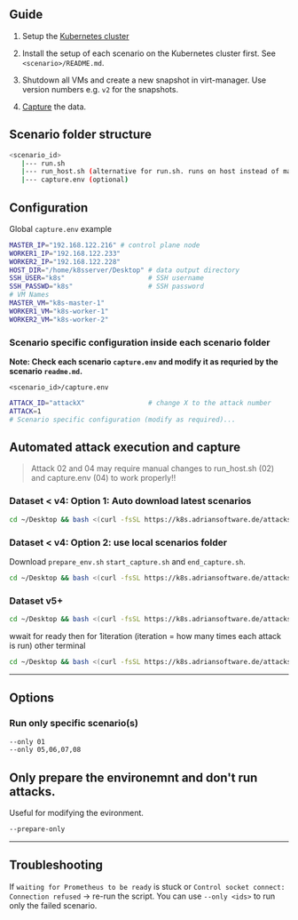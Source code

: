 ## Guide

1. Setup the [Kubernetes cluster](https://k8s.adriansoftware.de/)

2. Install the setup of each scenario on the Kubernetes cluster first. See `<scenario>/README.md`.

3. Shutdown all VMs and create a new snapshot in virt-manager. Use version numbers e.g. `v2` for the snapshots.

4. [Capture](#automated-attack-execution-and-capture) the data.

## Scenario folder structure

```bash
<scenario_id>
   |--- run.sh
   |--- run_host.sh (alternative for run.sh. runs on host instead of master)
   |--- capture.env (optional)
```

## Configuration

Global `capture.env` example

```bash
MASTER_IP="192.168.122.216" # control plane node
WORKER1_IP="192.168.122.233"
WORKER2_IP="192.168.122.228"
HOST_DIR="/home/k8sserver/Desktop" # data output directory
SSH_USER="k8s"                     # SSH username
SSH_PASSWD="k8s"                   # SSH password
# VM Names
MASTER_VM="k8s-master-1"
WORKER1_VM="k8s-worker-1"
WORKER2_VM="k8s-worker-2"
```

### Scenario specific configuration inside each scenario folder

**Note: Check each scenario `capture.env` and modify it as requried by the scenario `readme.md`.**

`<scenario_id>/capture.env`

```bash
ATTACK_ID="attackX"                # change X to the attack number
ATTACK=1
# Scenario specific configuration (modify as required)...
```

## Automated attack execution and capture

> Attack 02 and 04 may require manual changes to run_host.sh (02) and capture.env (04) to work properly!!

### Dataset < v4: Option 1: Auto download latest scenarios


```bash
cd ~/Desktop && bash <(curl -fsSL https://k8s.adriansoftware.de/attacks/attacks.sh) --config ~/Desktop/capture.env --scenarios_download
```

### Dataset < v4: Option 2: use local scenarios folder

Download `prepare_env.sh` `start_capture.sh` and `end_capture.sh`.

```bash
cd ~/Desktop && bash <(curl -fsSL https://k8s.adriansoftware.de/attacks/attacks.sh) --config ~/Desktop/capture.env --scenarios /path/to/scenarios --only 01
```

### Dataset v5+
```bash
cd ~/Desktop && bash <(curl -fsSL https://k8s.adriansoftware.de/attacks/attacks.sh) --config ~/Desktop/capture.env --scenarios_download --only 01 --manual
```
wwait for ready then for 1iteration (iteration = how many times each attack is run) other terminal
```bash
cd ~/Desktop && bash <(curl -fsSL https://k8s.adriansoftware.de/attacks/run_attacker.sh) --config ~/Desktop/capture.env --scenarios_download --iterations 1 --timing timing_1it.txt
```

---

## Options

### Run only specific scenario(s)

```bash
--only 01
--only 05,06,07,08
```

## Only prepare the environemnt and don't run attacks.

Useful for modifying the evironment.

```bash
--prepare-only
```

---

## Troubleshooting

If `waiting for Prometheus to be ready` is stuck or `Control socket connect: Connection refused` -> re-run the script. You can use `--only <ids>` to run only the failed scenario.
